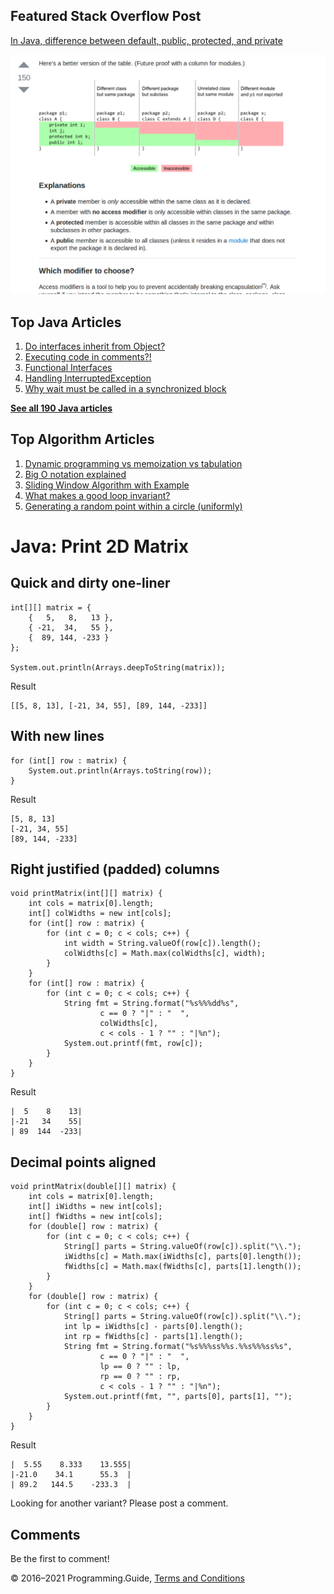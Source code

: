 <span class="underline"></span>

<span class="underline"></span>

## Featured Stack Overflow Post

[In Java, difference between default, public, protected, and private](https://stackoverflow.com/a/33627846/276052)

[<img src="../images/so-featured-33627846.png" alt="StackOverflow screenshot thumbnail" class="screenshot" />](https://stackoverflow.com/a/33627846/276052)

<span class="underline"></span>

## Top Java Articles

1.  [Do interfaces inherit from Object?](do-interfaces-inherit-from-object.html)
2.  [Executing code in comments?!](executing-code-in-comments.html)
3.  [Functional Interfaces](functional-interfaces.html)
4.  [Handling InterruptedException](handling-interrupted-exceptions.html)
5.  [Why wait must be called in a synchronized block](why-wait-must-be-in-synchronized.html)

[**See all 190 Java articles**](index.html)

## Top Algorithm Articles

1.  [Dynamic programming vs memoization vs tabulation](../dynamic-programming-vs-memoization-vs-tabulation.html)
2.  [Big O notation explained](../big-o-notation-explained.html)
3.  [Sliding Window Algorithm with Example](../sliding-window-example.html)
4.  [What makes a good loop invariant?](../what-makes-a-good-loop-invariant.html)
5.  [Generating a random point within a circle (uniformly)](../random-point-within-circle.html)

# Java: Print 2D Matrix

## Quick and dirty one-liner

    int[][] matrix = {
        {   5,   8,   13 },
        { -21,  34,   55 },
        {  89, 144, -233 }
    };

    System.out.println(Arrays.deepToString(matrix));

Result

    [[5, 8, 13], [-21, 34, 55], [89, 144, -233]]

## With new lines

    for (int[] row : matrix) {
        System.out.println(Arrays.toString(row));
    }

Result

    [5, 8, 13]
    [-21, 34, 55]
    [89, 144, -233]

## Right justified (padded) columns

    void printMatrix(int[][] matrix) {
        int cols = matrix[0].length;
        int[] colWidths = new int[cols];
        for (int[] row : matrix) {
            for (int c = 0; c < cols; c++) {
                int width = String.valueOf(row[c]).length();
                colWidths[c] = Math.max(colWidths[c], width);
            }
        }
        for (int[] row : matrix) {
            for (int c = 0; c < cols; c++) {
                String fmt = String.format("%s%%%dd%s",
                        c == 0 ? "|" : "  ",
                        colWidths[c],
                        c < cols - 1 ? "" : "|%n");
                System.out.printf(fmt, row[c]);
            }
        }
    }

Result

    |  5    8    13|
    |-21   34    55|
    | 89  144  -233|

## Decimal points aligned

    void printMatrix(double[][] matrix) {
        int cols = matrix[0].length;
        int[] iWidths = new int[cols];
        int[] fWidths = new int[cols];
        for (double[] row : matrix) {
            for (int c = 0; c < cols; c++) {
                String[] parts = String.valueOf(row[c]).split("\\.");
                iWidths[c] = Math.max(iWidths[c], parts[0].length());
                fWidths[c] = Math.max(fWidths[c], parts[1].length());
            }
        }
        for (double[] row : matrix) {
            for (int c = 0; c < cols; c++) {
                String[] parts = String.valueOf(row[c]).split("\\.");
                int lp = iWidths[c] - parts[0].length();
                int rp = fWidths[c] - parts[1].length();
                String fmt = String.format("%s%%%ss%%s.%%s%%%ss%s",
                        c == 0 ? "|" : "  ",
                        lp == 0 ? "" : lp,
                        rp == 0 ? "" : rp,
                        c < cols - 1 ? "" : "|%n");
                System.out.printf(fmt, "", parts[0], parts[1], "");
            }
        }
    }

Result

    |  5.55    8.333    13.555|
    |-21.0    34.1      55.3  |
    | 89.2   144.5    -233.3  |

Looking for another variant? Please post a comment.

## Comments

Be the first to comment!

© 2016–2021 Programming.Guide, [Terms and Conditions](../terms-and-conditions.html)
